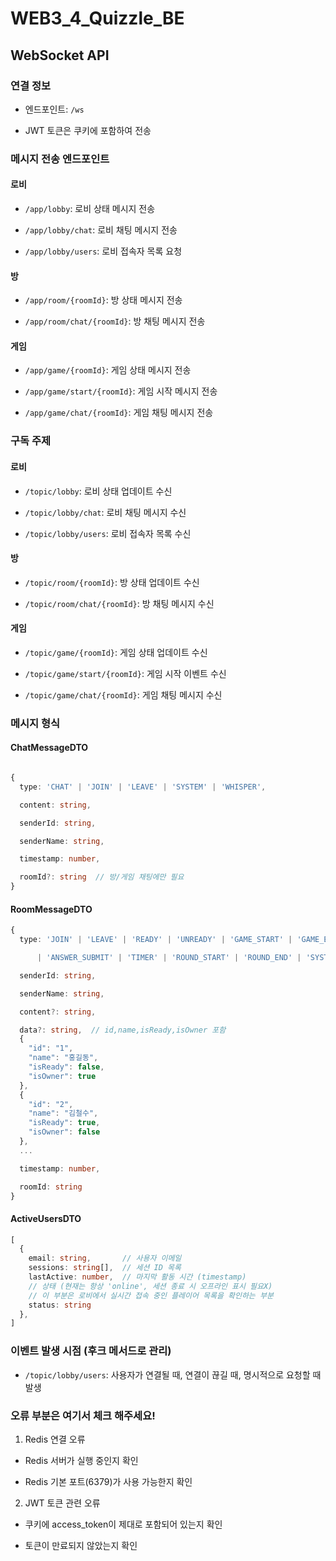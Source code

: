 # WEB3_4_Quizzle_BE

## WebSocket API

### 연결 정보

- 엔드포인트: `/ws`

- JWT 토큰은 쿠키에 포함하여 전송
### 메시지 전송 엔드포인트

#### 로비

- `/app/lobby`: 로비 상태 메시지 전송

- `/app/lobby/chat`: 로비 채팅 메시지 전송

- `/app/lobby/users`: 로비 접속자 목록 요청

#### 방

- `/app/room/{roomId}`: 방 상태 메시지 전송

- `/app/room/chat/{roomId}`: 방 채팅 메시지 전송

#### 게임

- `/app/game/{roomId}`: 게임 상태 메시지 전송

- `/app/game/start/{roomId}`: 게임 시작 메시지 전송

- `/app/game/chat/{roomId}`: 게임 채팅 메시지 전송

### 구독 주제

#### 로비

- `/topic/lobby`: 로비 상태 업데이트 수신

- `/topic/lobby/chat`: 로비 채팅 메시지 수신

- `/topic/lobby/users`: 로비 접속자 목록 수신

#### 방

- `/topic/room/{roomId}`: 방 상태 업데이트 수신

- `/topic/room/chat/{roomId}`: 방 채팅 메시지 수신

#### 게임

- `/topic/game/{roomId}`: 게임 상태 업데이트 수신

- `/topic/game/start/{roomId}`: 게임 시작 이벤트 수신

- `/topic/game/chat/{roomId}`: 게임 채팅 메시지 수신

### 메시지 형식

#### ChatMessageDTO
```typescript

{
  type: 'CHAT' | 'JOIN' | 'LEAVE' | 'SYSTEM' | 'WHISPER',

  content: string,

  senderId: string,

  senderName: string,

  timestamp: number,

  roomId?: string  // 방/게임 채팅에만 필요
}

```



#### RoomMessageDTO
```typescript
{
  type: 'JOIN' | 'LEAVE' | 'READY' | 'UNREADY' | 'GAME_START' | 'GAME_END'

      | 'ANSWER_SUBMIT' | 'TIMER' | 'ROUND_START' | 'ROUND_END' | 'SYSTEM',

  senderId: string,

  senderName: string,

  content?: string,

  data?: string,  // id,name,isReady,isOwner 포함
  {
    "id": "1",
    "name": "홍길동",
    "isReady": false,
    "isOwner": true
  },
  {
    "id": "2",
    "name": "김철수",
    "isReady": true,
    "isOwner": false
  },
  ...

  timestamp: number,

  roomId: string
}
```
#### ActiveUsersDTO
```typescript
[
  {
    email: string,       // 사용자 이메일
    sessions: string[],  // 세션 ID 목록
    lastActive: number,  // 마지막 활동 시간 (timestamp)
	// 상태 (현재는 항상 'online', 세션 종료 시 오프라인 표시 필요X)
	// 이 부분은 로비에서 실시간 접속 중인 플레이어 목록을 확인하는 부분
    status: string       
  },
]
```

### 이벤트 발생 시점 (후크 메서드로 관리)

- `/topic/lobby/users`: 사용자가 연결될 때, 연결이 끊길 때, 명시적으로 요청할 때 발생

### 오류 부분은 여기서 체크 해주세요!

1. Redis 연결 오류

- Redis 서버가 실행 중인지 확인

- Redis 기본 포트(6379)가 사용 가능한지 확인

2. JWT 토큰 관련 오류

- 쿠키에 access_token이 제대로 포함되어 있는지 확인

- 토큰이 만료되지 않았는지 확인